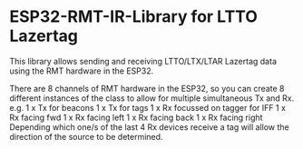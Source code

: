 # ESP32-RMT-IR-Library for LTTO Lazertag

This library allows sending and receiving LTTO/LTX/LTAR Lazertag data using the RMT hardware in the ESP32.

There are 8 channels of RMT hardware in the ESP32, so you can create 8 different instances of the class to allow for multiple simultaneous Tx and Rx.
e.g. 	1 x Tx for beacons
	1 x Tx for tags
	1 x Rx focussed on tagger for IFF
	1 x Rx facing fwd
	1 x Rx facing left
	1 x Rx facing back
	1 x Rx facing right
	Depending which one/s of the last 4 Rx devices receive a tag
	will allow the direction of the source to be determined.
